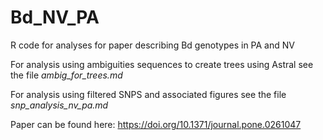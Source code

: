 # Bd_NV_PA
R code for analyses for paper describing Bd genotypes in PA and NV

For analysis using ambiguities sequences to create trees using Astral see the file *ambig_for_trees.md*

For analysis using filtered SNPS and associated figures see the file *snp_analysis_nv_pa.md*

Paper can be found here: https://doi.org/10.1371/journal.pone.0261047
